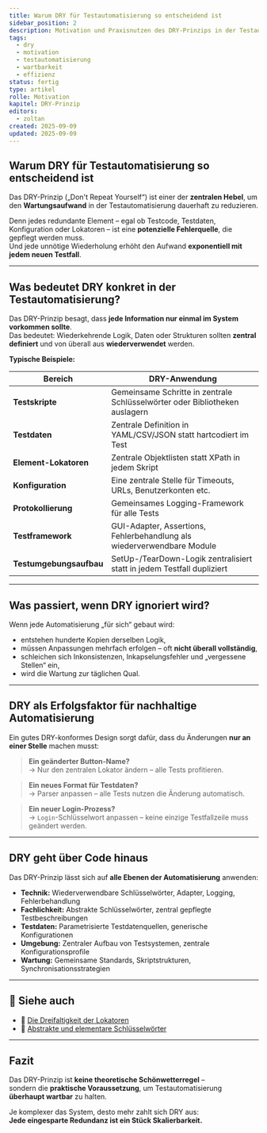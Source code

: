 ```yaml
---
title: Warum DRY für Testautomatisierung so entscheidend ist
sidebar_position: 2
description: Motivation und Praxisnutzen des DRY-Prinzips in der Testautomatisierung – vom Grundsatz bis zur Anwendung in Framework, Testdaten und GUI-Objekten.
tags:
  - dry
  - motivation
  - testautomatisierung
  - wartbarkeit
  - effizienz
status: fertig
type: artikel
rolle: Motivation
kapitel: DRY-Prinzip
editors:
  - zoltan
created: 2025-09-09
updated: 2025-09-09
---
```


## Warum DRY für Testautomatisierung so entscheidend ist

Das DRY-Prinzip („Don't Repeat Yourself“) ist einer der **zentralen Hebel**, um den **Wartungsaufwand** in der Testautomatisierung dauerhaft zu reduzieren.

Denn jedes redundante Element – egal ob Testcode, Testdaten, Konfiguration oder Lokatoren – ist eine **potenzielle Fehlerquelle**, die gepflegt werden muss.  
Und jede unnötige Wiederholung erhöht den Aufwand **exponentiell mit jedem neuen Testfall**.

---

## Was bedeutet DRY konkret in der Testautomatisierung?

Das DRY-Prinzip besagt, dass **jede Information nur einmal im System vorkommen sollte**.  
Das bedeutet: Wiederkehrende Logik, Daten oder Strukturen sollten **zentral definiert** und von überall aus **wiederverwendet** werden.

**Typische Beispiele:**

| Bereich | DRY-Anwendung |
|--------|---------------|
| **Testskripte** | Gemeinsame Schritte in zentrale Schlüsselwörter oder Bibliotheken auslagern |
| **Testdaten** | Zentrale Definition in YAML/CSV/JSON statt hartcodiert im Test |
| **Element-Lokatoren** | Zentrale Objektlisten statt XPath in jedem Skript |
| **Konfiguration** | Eine zentrale Stelle für Timeouts, URLs, Benutzerkonten etc. |
| **Protokollierung** | Gemeinsames Logging-Framework für alle Tests |
| **Testframework** | GUI-Adapter, Assertions, Fehlerbehandlung als wiederverwendbare Module |
| **Testumgebungsaufbau** | SetUp-/TearDown-Logik zentralisiert statt in jedem Testfall dupliziert |

---

## Was passiert, wenn DRY ignoriert wird?

Wenn jede Automatisierung „für sich“ gebaut wird:

- entstehen hunderte Kopien derselben Logik,
- müssen Anpassungen mehrfach erfolgen – oft **nicht überall vollständig**,
- schleichen sich Inkonsistenzen, Inkapselungsfehler und „vergessene Stellen“ ein,
- wird die Wartung zur täglichen Qual.

---

## DRY als Erfolgsfaktor für nachhaltige Automatisierung

Ein gutes DRY-konformes Design sorgt dafür, dass du Änderungen **nur an einer Stelle** machen musst:

> **Ein geänderter Button-Name?**  
> → Nur den zentralen Lokator ändern – alle Tests profitieren.

> **Ein neues Format für Testdaten?**  
> → Parser anpassen – alle Tests nutzen die Änderung automatisch.

> **Ein neuer Login-Prozess?**  
> → `Login`-Schlüsselwort anpassen – keine einzige Testfallzeile muss geändert werden.

---

## DRY geht über Code hinaus

Das DRY-Prinzip lässt sich auf **alle Ebenen der Automatisierung** anwenden:

- **Technik:** Wiederverwendbare Schlüsselwörter, Adapter, Logging, Fehlerbehandlung
- **Fachlichkeit:** Abstrakte Schlüsselwörter, zentral gepflegte Testbeschreibungen
- **Testdaten:** Parametrisierte Testdatenquellen, generische Konfigurationen
- **Umgebung:** Zentraler Aufbau von Testsystemen, zentrale Konfigurationsprofile
- **Wartung:** Gemeinsame Standards, Skriptstrukturen, Synchronisationsstrategien

---

## 📎 Siehe auch

- 🔗 [Die Dreifaltigkeit der Lokatoren](./07_die_Dreifaltigkeit_der_Lokatoren.md)
- 🔗 [Abstrakte und elementare Schlüsselwörter](02_Abstrakte_und_elementare_Schluesselwoerter.md)

---

## Fazit

Das DRY-Prinzip ist **keine theoretische Schönwetterregel** –  
sondern die **praktische Voraussetzung**, um Testautomatisierung **überhaupt wartbar** zu halten.

Je komplexer das System, desto mehr zahlt sich DRY aus:  
**Jede eingesparte Redundanz ist ein Stück Skalierbarkeit.**

